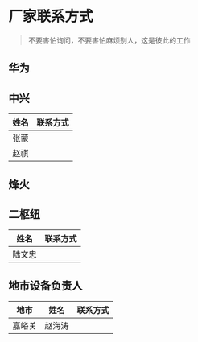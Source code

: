 # 厂家联系方式

> 不要害怕询问，不要害怕麻烦别人，这是彼此的工作



## 华为



## 中兴

| 姓名 | 联系方式 |
| ---- | -------- |
| 张蒙 |          |
| 赵祺 |          |



## 烽火



## 二枢纽

| 姓名   | 联系方式 |
| ------ | -------- |
| 陆文忠 |          |



## 地市设备负责人

| 地市   | 姓名   | 联系方式 |
| ------ | ------ | -------- |
| 嘉峪关 | 赵海涛 |          |

